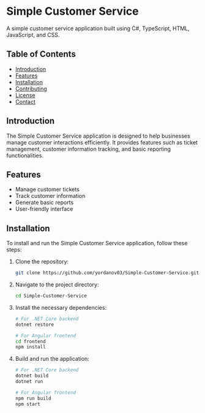 # Simple Customer Service

A simple customer service application built using C#, TypeScript, HTML, JavaScript, and CSS.

## Table of Contents

- [Introduction](#introduction)
- [Features](#features)
- [Installation](#installation)
- [Contributing](#contributing)
- [License](#license)
- [Contact](#contact)

## Introduction

The Simple Customer Service application is designed to help businesses manage customer interactions efficiently. It provides features such as ticket management, customer information tracking, and basic reporting functionalities.

## Features

- Manage customer tickets
- Track customer information
- Generate basic reports
- User-friendly interface

## Installation

To install and run the Simple Customer Service application, follow these steps:

1. Clone the repository:

    ```bash
    git clone https://github.com/yordanov03/Simple-Customer-Service.git
    ```

2. Navigate to the project directory:

    ```bash
    cd Simple-Customer-Service
    ```

3. Install the necessary dependencies:

    ```bash
    # For .NET Core backend
    dotnet restore

    # For Angular frontend
    cd frontend
    npm install
    ```

4. Build and run the application:

    ```bash
    # For .NET Core backend
    dotnet build
    dotnet run

    # For Angular frontend
    npm run build
    npm start
    ```

